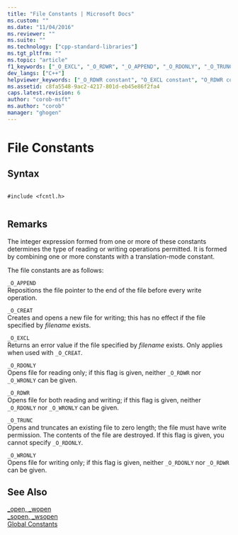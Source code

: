 ```yaml
---
title: "File Constants | Microsoft Docs"
ms.custom: ""
ms.date: "11/04/2016"
ms.reviewer: ""
ms.suite: ""
ms.technology: ["cpp-standard-libraries"]
ms.tgt_pltfrm: ""
ms.topic: "article"
f1_keywords: ["_O_EXCL", "_O_RDWR", "_O_APPEND", "_O_RDONLY", "_O_TRUNC", "_O_CREAT", "_O_WRONLY"]
dev_langs: ["C++"]
helpviewer_keywords: ["_O_RDWR constant", "O_EXCL constant", "O_RDWR constant", "O_WRONLY constant", "O_APPEND constant", "O_CREAT constant", "_O_CREAT constant", "_O_APPEND constant", "_O_EXCL constant", "O_TRUNC constant", "_O_RDONLY constant", "_O_TRUNC constant", "O_RDONLY constant", "_O_WRONLY constant"]
ms.assetid: c8fa5548-9ac2-4217-801d-eb45e86f2fa4
caps.latest.revision: 6
author: "corob-msft"
ms.author: "corob"
manager: "ghogen"
---
```

# File Constants
## Syntax  
  
```  
  
#include <fcntl.h>  
  
```  
  
## Remarks  
 The integer expression formed from one or more of these constants determines the type of reading or writing operations permitted. It is formed by combining one or more constants with a translation-mode constant.  
  
 The file constants are as follows:  
  
 `_O_APPEND`  
 Repositions the file pointer to the end of the file before every write operation.  
  
 `_O_CREAT`  
 Creates and opens a new file for writing; this has no effect if the file specified by *filename* exists.  
  
 `_O_EXCL`  
 Returns an error value if the file specified by *filename* exists. Only applies when used with `_O_CREAT`.  
  
 `_O_RDONLY`  
 Opens file for reading only; if this flag is given, neither `_O_RDWR` nor `_O_WRONLY` can be given.  
  
 `_O_RDWR`  
 Opens file for both reading and writing; if this flag is given, neither `_O_RDONLY` nor `_O_WRONLY` can be given.  
  
 `_O_TRUNC`  
 Opens and truncates an existing file to zero length; the file must have write permission. The contents of the file are destroyed. If this flag is given, you cannot specify `_O_RDONLY`.  
  
 `_O_WRONLY`  
 Opens file for writing only; if this flag is given, neither `_O_RDONLY` nor `_O_RDWR` can be given.  
  
## See Also  
 [_open, _wopen](../c-runtime-library/reference/open-wopen.md)   
 [_sopen, _wsopen](../c-runtime-library/reference/sopen-wsopen.md)   
 [Global Constants](../c-runtime-library/global-constants.md)